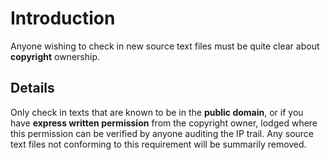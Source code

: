# Introduction #

Anyone wishing to check in new source text files must be quite clear about **copyright** ownership.


## Details ##

Only check in texts that are known to be in the **public domain**,
or if you have **express written permission** from the copyright owner, lodged where this permission can be verified by anyone auditing the IP trail. Any source text files not conforming to this requirement will be summarily removed.